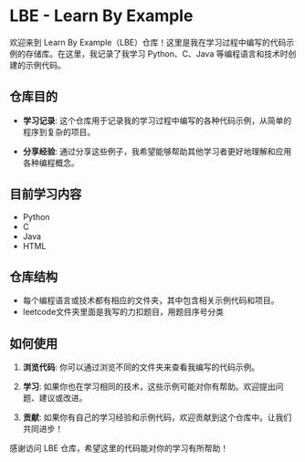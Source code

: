# LBE - Learn By Example

欢迎来到 Learn By Example（LBE）仓库！这里是我在学习过程中编写的代码示例的存储库。在这里，我记录了我学习 Python、C、Java 等编程语言和技术时创建的示例代码。

## 仓库目的

- **学习记录**: 这个仓库用于记录我的学习过程中编写的各种代码示例，从简单的程序到复杂的项目。

- **分享经验**: 通过分享这些例子，我希望能够帮助其他学习者更好地理解和应用各种编程概念。

## 目前学习内容

- Python
- C
- Java
- HTML

## 仓库结构

- 每个编程语言或技术都有相应的文件夹，其中包含相关示例代码和项目。
- leetcode文件夹里面是我写的力扣题目，用题目序号分类

## 如何使用

1. **浏览代码**: 你可以通过浏览不同的文件夹来查看我编写的代码示例。

2. **学习**: 如果你也在学习相同的技术，这些示例可能对你有帮助。欢迎提出问题、建议或改进。

3. **贡献**: 如果你有自己的学习经验和示例代码，欢迎贡献到这个仓库中。让我们共同进步！

感谢访问 LBE 仓库，希望这里的代码能对你的学习有所帮助！

